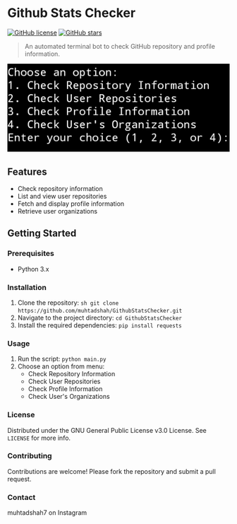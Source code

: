# Github Stats Checker

[![GitHub license](https://img.shields.io/github/license/muhtadshah/GithubStatsChecker)](https://github.com/muhtadshah/ithubStatsChecker/blob/main/LICENSE)
[![GitHub stars](https://img.shields.io/github/stars/muhtadshah/GithubStatsChecker)](https://github.com/muhtadshah/GithubStatsChecker/stargazers)

> An automated terminal bot to check GitHub repository and profile information.

![GitHub Stats Checker Screenshot](screenshots/screenshot.png)

## Features

- Check repository information
- List and view user repositories
- Fetch and display profile information
- Retrieve user organizations

## Getting Started

### Prerequisites

- Python 3.x

### Installation

1. Clone the repository:
   `sh
   git clone https://github.com/muhtadshah/GithubStatsChecker.git`
2. Navigate to the project directory:
   `cd GithubStatsChecker`
3. Install the required dependencies:
   `pip install requests`
   
### Usage
1. Run the script:
   `python main.py`
2. Choose an option from menu:
   - Check Repository Information
   - Check User Repositories
   - Check Profile Information
   - Check User's Organizations

### License
Distributed under the GNU General Public License v3.0 License. See `LICENSE` for more info.

### Contributing
Contributions are welcome! Please fork the repository and submit a pull request.

### Contact
muhtadshah7 on Instagram
